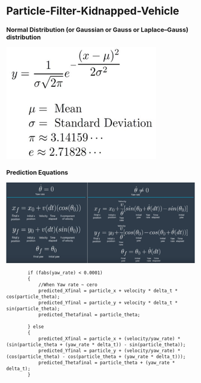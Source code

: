 # Particle-Filter-Kidnapped-Vehicle
[//]: # (Image References)

[image1]: ./images/normaldistribution.jpg "Normal Distribution"
[image2]: ./images/prediction-equations.png "Prediction Equations"
### Normal Distribution (or Gaussian or Gauss or Laplace–Gauss) distribution
![alt text][image1]

### Prediction Equations
![alt text][image2]

```
		if (fabs(yaw_rate) < 0.0001) 
		{
          	//When Yaw rate ~ cero
			predicted_Xfinal = particle_x + velocity * delta_t * cos(particle_theta);
			predicted_Yfinal = particle_y + velocity * delta_t * sin(particle_theta);
			predicted_Thetafinal = particle_theta;

		} else 
		{
			predicted_Xfinal = particle_x + (velocity/yaw_rate) * (sin(particle_theta + (yaw_rate * delta_t)) - sin(particle_theta));
			predicted_Yfinal = particle_y + (velocity/yaw_rate) * (cos(particle_theta) - cos(particle_theta + (yaw_rate * delta_t)));
			predicted_Thetafinal = particle_theta + (yaw_rate * delta_t);
		}
```
